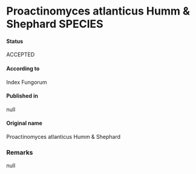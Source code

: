 Proactinomyces atlanticus Humm & Shephard SPECIES
=======

#### Status
ACCEPTED

#### According to
Index Fungorum

#### Published in
null

#### Original name
Proactinomyces atlanticus Humm & Shephard

### Remarks
null